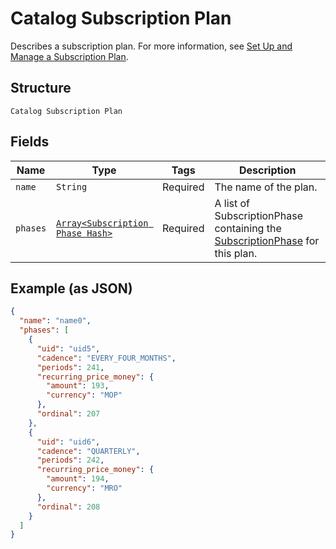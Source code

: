 
# Catalog Subscription Plan

Describes a subscription plan. For more information, see
[Set Up and Manage a Subscription Plan](https://developer.squareup.com/docs/subscriptions-api/setup-plan).

## Structure

`Catalog Subscription Plan`

## Fields

| Name | Type | Tags | Description |
|  --- | --- | --- | --- |
| `name` | `String` | Required | The name of the plan. |
| `phases` | [`Array<Subscription Phase Hash>`](/doc/models/subscription-phase.md) | Required | A list of SubscriptionPhase containing the [SubscriptionPhase](/doc/models/subscription-phase.md) for this plan. |

## Example (as JSON)

```json
{
  "name": "name0",
  "phases": [
    {
      "uid": "uid5",
      "cadence": "EVERY_FOUR_MONTHS",
      "periods": 241,
      "recurring_price_money": {
        "amount": 193,
        "currency": "MOP"
      },
      "ordinal": 207
    },
    {
      "uid": "uid6",
      "cadence": "QUARTERLY",
      "periods": 242,
      "recurring_price_money": {
        "amount": 194,
        "currency": "MRO"
      },
      "ordinal": 208
    }
  ]
}
```

